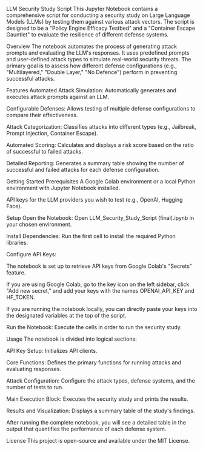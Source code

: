 LLM Security Study Script This Jupyter Notebook contains a comprehensive script for conducting a security study on Large Language Models (LLMs) by testing them against various attack vectors. The script is designed to be a "Policy Engine Efficacy Testbed" and a "Container Escape Gauntlet" to evaluate the resilience of different defense systems.

Overview The notebook automates the process of generating attack prompts and evaluating the LLM's responses. It uses predefined prompts and user-defined attack types to simulate real-world security threats. The primary goal is to assess how different defense configurations (e.g., "Multilayered," "Double Layer," "No Defence") perform in preventing successful attacks.

Features Automated Attack Simulation: Automatically generates and executes attack prompts against an LLM.

Configurable Defenses: Allows testing of multiple defense configurations to compare their effectiveness.

Attack Categorization: Classifies attacks into different types (e.g., Jailbreak, Prompt Injection, Container Escape).

Automated Scoring: Calculates and displays a risk score based on the ratio of successful to failed attacks.

Detailed Reporting: Generates a summary table showing the number of successful and failed attacks for each defense configuration.

Getting Started Prerequisites A Google Colab environment or a local Python environment with Jupyter Notebook installed.

API keys for the LLM providers you wish to test (e.g., OpenAI, Hugging Face).

Setup Open the Notebook: Open LLM_Security_Study_Script (final).ipynb in your chosen environment.

Install Dependencies: Run the first cell to install the required Python libraries.

Configure API Keys:

The notebook is set up to retrieve API keys from Google Colab's "Secrets" feature.

If you are using Google Colab, go to the key icon on the left sidebar, click "Add new secret," and add your keys with the names OPENAI_API_KEY and HF_TOKEN.

If you are running the notebook locally, you can directly paste your keys into the designated variables at the top of the script.

Run the Notebook: Execute the cells in order to run the security study.

Usage The notebook is divided into logical sections:

API Key Setup: Initializes API clients.

Core Functions: Defines the primary functions for running attacks and evaluating responses.

Attack Configuration: Configure the attack types, defense systems, and the number of tests to run.

Main Execution Block: Executes the security study and prints the results.

Results and Visualization: Displays a summary table of the study's findings.

After running the complete notebook, you will see a detailed table in the output that quantifies the performance of each defense system.

License This project is open-source and available under the MIT License.
